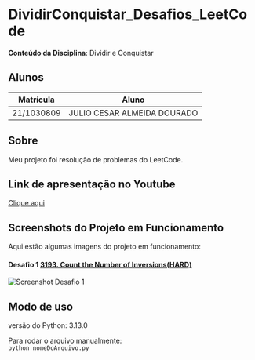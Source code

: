 ﻿# DividirConquistar_Desafios_LeetCode

**Conteúdo da Disciplina**: Dividir e Conquistar<br>

## Alunos

| Matrícula  | Aluno                          |
| ---------- | ------------------------------ |
| 21/1030809 | JULIO CESAR ALMEIDA DOURADO    |

## Sobre

Meu projeto foi resolução de problemas do LeetCode.

## Link de apresentação no Youtube
[Clique aqui]() 

## Screenshots do Projeto em Funcionamento

Aqui estão algumas imagens do projeto em funcionamento:

#### Desafio 1 [3193. Count the Number of Inversions(HARD)](https://leetcode.com/problems/count-the-number-of-inversions/)

![Screenshot Desafio 1](./assets/CountInversionsPassed.png)


## Modo de uso

versão do Python: 3.13.0

Para rodar o arquivo manualmente:<br>
`python nomeDoArquivo.py`
